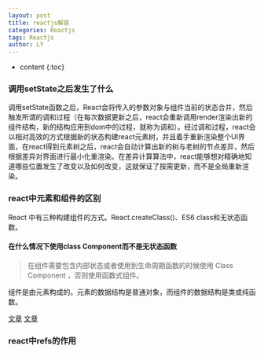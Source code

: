 ```yaml
---
layout: post
title: reactjs解惑
categories: Reactjs
tags: Reactjs
author: LY
---
```


* content
{:toc}

### 调用setState之后发生了什么

调用setState函数之后，React会将传入的参数对象与组件当前的状态合并，然后触发所谓的调和过程（在每次数据更新之后，react会重新调用render渲染出新的组件结构，新的结构应用到dom中的过程，就称为调和）。经过调和过程，react会以相对高效的方式根据新的状态构建react元素树，并且着手重新渲染整个UI界面，在react得到元素树之后，react会自动计算出新的树与老树的节点差异，然后根据差异对界面进行最小化重渲染。在差异计算算法中，react能够想对精确地知道哪些位置发生了改变以及如何改变，这就保证了按需更新，而不是全局重新渲染。











### react中元素和组件的区别

React 中有三种构建组件的方式。React.createClass()、ES6 class和无状态函数。

#### 在什么情况下使用class Component而不是无状态函数

> 在组件需要包含内部状态或者使用到生命周期函数的时候使用 Class Component ，否则使用函数式组件。

组件是由元素构成的。元素的数据结构是普通对象，而组件的数据结构是类或纯函数。

[文章](https://segmentfault.com/a/1190000008587988)
[文章](https://yanm1ng.github.io/2017/06/17/React%E5%B8%B8%E8%A7%81%E9%97%AE%E9%A2%98%E7%9A%84%E6%95%B4%E7%90%86/)

### react中refs的作用



